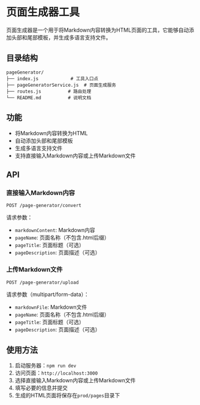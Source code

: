 # 页面生成器工具

页面生成器是一个用于将Markdown内容转换为HTML页面的工具，它能够自动添加头部和尾部模板，并生成多语言支持文件。

## 目录结构

```
pageGenerator/
├── index.js            # 工具入口点
├── pageGeneratorService.js  # 页面生成服务
├── routes.js          # 路由处理
└── README.md          # 说明文档
```

## 功能

- 将Markdown内容转换为HTML
- 自动添加头部和尾部模板
- 生成多语言支持文件
- 支持直接输入Markdown内容或上传Markdown文件

## API

### 直接输入Markdown内容

```
POST /page-generator/convert
```

请求参数：

- `markdownContent`: Markdown内容
- `pageName`: 页面名称（不包含.html后缀）
- `pageTitle`: 页面标题（可选）
- `pageDescription`: 页面描述（可选）

### 上传Markdown文件

```
POST /page-generator/upload
```

请求参数（multipart/form-data）：

- `markdownFile`: Markdown文件
- `pageName`: 页面名称（不包含.html后缀）
- `pageTitle`: 页面标题（可选）
- `pageDescription`: 页面描述（可选）

## 使用方法

1. 启动服务器：`npm run dev`
2. 访问页面：`http://localhost:3000`
3. 选择直接输入Markdown内容或上传Markdown文件
4. 填写必要的信息并提交
5. 生成的HTML页面将保存在`prod/pages`目录下